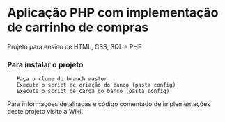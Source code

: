 # Aplicação PHP com implementação de carrinho de compras

Projeto para ensino de HTML, CSS, SQL e PHP

### Para instalar o projeto
```
   Faça o clone do branch master
   Execute o script de criação do banco (pasta config)
   Execute o script de carga do banco (pasta config)
```

Para informações detalhadas e código comentado de implementações deste projeto visite a Wiki.
